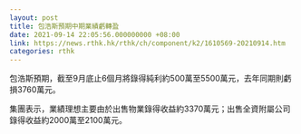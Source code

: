 ```yaml
---
layout: post
title: 包浩斯預期中期業績虧轉盈
date: 2021-09-14 22:05:56.000000000 +08:00
link: https://news.rthk.hk/rthk/ch/component/k2/1610569-20210914.htm
categories: rthk
---
```


包浩斯預期，截至9月底止6個月將錄得純利約500萬至5500萬元，去年同期則虧損3760萬元。

集團表示，業績理想主要由於出售物業錄得收益約3370萬元；出售全資附屬公司錄得收益約2000萬至2100萬元。

